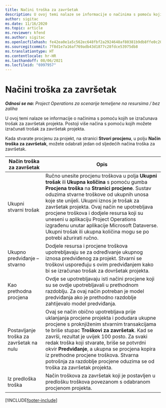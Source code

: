 ```yaml
---
title: Načini troška za završetak
description: U ovoj temi nalaze se informacije o načinima s pomoću kojih se izračunava trošak za završetak projekta.
author: sigitac
ms.date: 11/16/2020
ms.topic: article
ms.reviewer: kfend
ms.author: sigitac
ms.openlocfilehash: fe42ea0e1a5c562ec648fbf2a2924648af80381b9db8ffe0c209cb5247bb2ba2
ms.sourcegitcommit: 7f8d1e7a16af769adb43d1877c28fdce53975db8
ms.translationtype: HT
ms.contentlocale: hr-HR
ms.lasthandoff: 08/06/2021
ms.locfileid: "6997957"
---
```

# <a name="cost-to-complete-methods"></a>Načini troška za završetak

_**Odnosi se na:** Project Operations za scenarije temeljene na resursima / bez zaliha_

U ovoj temi nalaze se informacije o načinima s pomoću kojih se izračunava trošak za završetak projekta. Postoji više načina s pomoću kojih možete izračunati trošak za završetak projekta. 

Kada stvarate procjenu za projekt, na stranici **Stvori procjenu**, u polju **Način troška za završetak**, možete odabrati jedan od sljedećih načina troška za završetak.

| Način troška za završetak    | Opis                                                                                                                                                                                                                                                                                                                                                                                                                                                                                        |
|------------------------------|----------------------------------------------------------------------------------------------------------------------------------------------------------------------------------------------------------------------------------------------------------------------------------------------------------------------------------------------------------------------------------------------------------------------------------------------------------------------------------------------------|
| Ukupni stvarni trošak            | Ručno unesite procjenu troškova u polja **Ukupni trošak** ili **Ukupna količina** s pomoću gumba **Procjena troška** na **Stranici procjene**. Sustav oduzima stvarne troškove od ukupnih unosa koje ste unijeli. Ukupni iznos je trošak za završetak projekta. Ovaj način ne upotrebljava procjene troškova i dodjele resursa koji su uneseni u aplikaciju Project Operations izgrađenu unutar aplikacije Microsoft Dataverse. Ukupni trošak ili ukupna količina mogu se po potrebi ažurirati ručno.  |
| Ukupno predviđanje – stvarno        | Dodjele resursa i procjene troškova upotrebljavaju se za određivanje ukupnog iznosa predviđenog za projekt. Stvarni se troškovi uspoređuju s ovim predviđanjem kako bi se izračunao trošak za dovršetak projekta.                                                                                                                                                                                                                                                                          |
| Kao prethodna procjena         | Ovdje se upotrebljavaju isti načini procjene koji su se ovdje upotrebljavali u prethodnom razdoblju. Za ovaj način potreban je model predviđanja ako je prethodno razdoblje zahtijevalo model predviđanja.                                                                                                                                                                                                                                                                                                                           |
| Postavljanje troška za završetak na nulu | Ovaj se način obično upotrebljava prije uklanjanja procjene projekta i podudara ukupne procjene s proknjiženim stvarnim transakcijama te briše stupac **Troškovi za završetak**. Kad se završi, rezultat je uvijek 100 posto. Za svaki redak troška koji stvarate, briše se potvrdni okvir **Predviđanje**, a ukupna se procjena kopira iz prethodne procjene troškova. Stvarna potrošnja za razdoblje procjene oduzima se od troška za završetak projekta.              |
| Iz predloška troška           | Način troškova za završetak koji je postavljen u predlošku troškova povezanom s odabranom procjenom projekta.                                                                                                                                                                                                                                                                                                                                                                          |


[!INCLUDE[footer-include](../includes/footer-banner.md)]